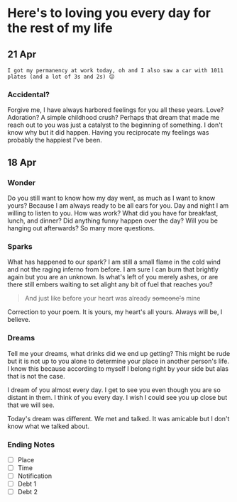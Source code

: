 # Here's to loving you every day for the rest of my life

## 21 Apr
`I got my permanency at work today, oh and I also saw a car with 1011 plates (and a lot of 3s and 2s) 😌`

### Accidental?
Forgive me, I have always harbored feelings for you all these years. Love? Adoration? A simple childhood crush? Perhaps that dream that made me reach out to you was just a catalyst to the beginning of something. I don't know why but it did happen. Having you reciprocate my feelings was probably the happiest I've been.

## 18 Apr

### Wonder
Do you still want to know how my day went, as much as I want to know yours? Because I am always ready to be all ears for you. Day and night I am willing to listen to you. How was work? What did you have for breakfast, lunch, and dinner? Did anything funny happen over the day? Will you be hanging out afterwards? So many more questions.

### Sparks
What has happened to our spark? I am still a small flame in the cold wind and not the raging inferno from before. I am sure I can burn that brightly again but you are an unknown. Is what's left of you merely ashes, or are there still embers waiting to set alight any bit of fuel that reaches you?

>And just like before your heart was already ~~someone's~~ mine

Correction to your poem. It is yours, my heart's all yours. Always will be, I believe.

### Dreams
Tell me your dreams, what drinks did we end up getting? This might be rude but it is not up to you alone to determine your place in another person's life. I know this because according to myself I belong right by your side but alas that is not the case.

I dream of you almost every day. I get to see you even though you are so distant in them. I think of you every day. I wish I could see you up close but that we will see.

Today's dream was different. We met and talked. It was amicable but I don't know what we talked about.

### Ending Notes
- [ ] Place
- [ ] Time
- [ ] Notification
- [ ] Debt 1
- [ ] Debt 2